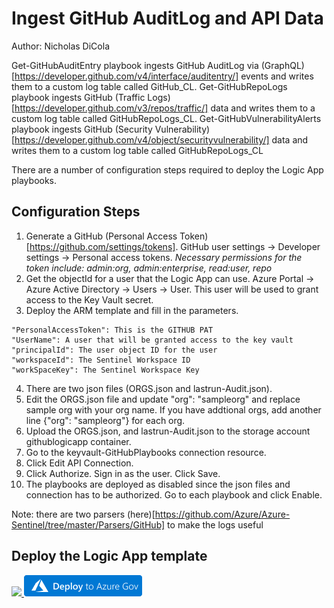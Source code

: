 # Ingest GitHub AuditLog and API Data
Author: Nicholas DiCola

Get-GitHubAuditEntry playbook ingests GitHub AuditLog via (GraphQL)[https://developer.github.com/v4/interface/auditentry/] events and writes them to a custom log table called GitHub_CL.  Get-GitHubRepoLogs playbook ingests GitHub (Traffic Logs)[https://developer.github.com/v3/repos/traffic/] data and writes them to a custom log table called GitHubRepoLogs_CL. Get-GitHubVulnerabilityAlerts playbook ingests GitHub (Security Vulnerability)[https://developer.github.com/v4/object/securityvulnerability/] data and writes them to a custom log table called GitHubRepoLogs_CL

There are a number of configuration steps required to deploy the Logic App playbooks.

## Configuration Steps
1. Generate a GitHub (Personal Access Token)[https://github.com/settings/tokens].  GitHub user settings -> Developer settings -> Personal access tokens.
        *Necessary permissions for the token include: admin:org, admin:enterprise, read:user, repo*
2. Get the objectId for a user that the Logic App can use.  Azure Portal -> Azure Active Directory -> Users -> User.
This user will be used to grant access to the Key Vault secret.
3. Deploy the ARM template and fill in the parameters.
```
"PersonalAccessToken": This is the GITHUB PAT​
"UserName": A user that will be granted access to the key vault​
"principalId": The user object ID​ for the user
"workspaceId": The Sentinel Workspace ID​
"workSpaceKey": The Sentinel Workspace Key
 ```
4. There are two json files (ORGS.json and lastrun-Audit.json).
5. Edit the ORGS.json file and update "org": "sampleorg" and replace sample org with your org name.  If you have addtional orgs, add another line {"org": "sampleorg"} for each org.
6. Upload the ORGS.json, and lastrun-Audit.json to the storage account githublogicapp container.
7. Go to the keyvault-GitHubPlaybooks connection resource.
8. Click Edit API Connection.
9. Click Authorize.  Sign in as the user.  Click Save.
10. The playbooks are deployed as disabled since the json files and connection has to be authorized.  Go to each playbook and click Enable.

Note: there are two parsers (here)[https://github.com/Azure/Azure-Sentinel/tree/master/Parsers/GitHub] to make the logs useful

## Deploy the Logic App template
<a href="https://portal.azure.com/#create/Microsoft.Template/uri/https%3A%2F%2Fraw.githubusercontent.com%2FAzure%2FAzure-Sentinel%2Fmaster%2FDataConnectors%2FGitHub%2Fazuredeploy.json" target="_blank">
    <img src="https://aka.ms/deploytoazurebutton""/>
</a>
<a href="https://portal.azure.us/#create/Microsoft.Template/uri/https%3A%2F%2Fraw.githubusercontent.com%2FAzure%2FAzure-Sentinel%2Fmaster%2FDataConnectors%2FGitHub%2Fazuredeploy.json" target="_blank">
<img src="https://raw.githubusercontent.com/Azure/azure-quickstart-templates/master/1-CONTRIBUTION-GUIDE/images/deploytoazuregov.png"/>
</a>
